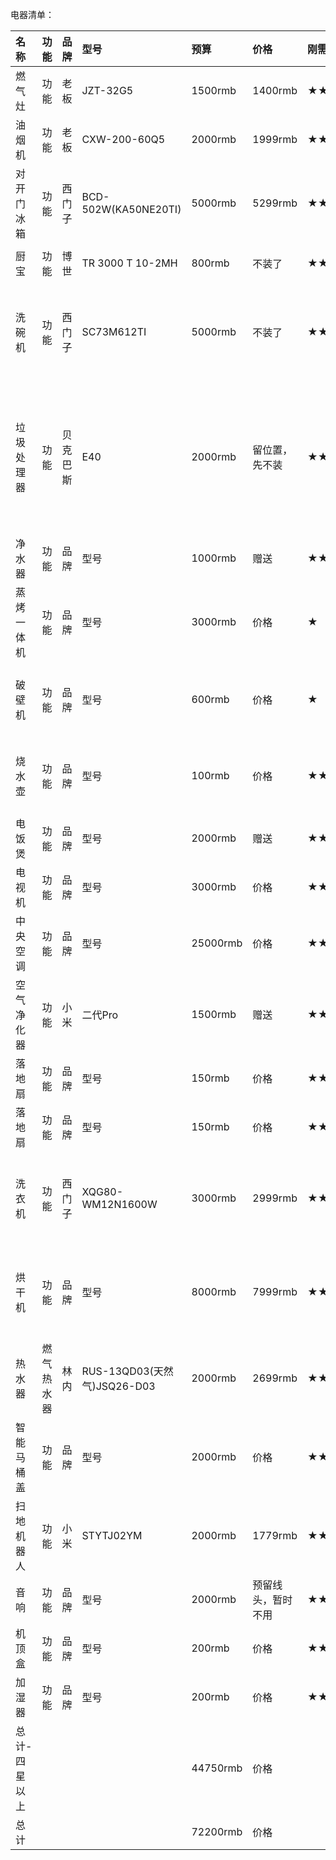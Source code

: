 电器清单：

| 名称                | 功能                | 品牌         | 型号         | 预算         | 价格         | 刚需等级     | 尺寸         | 位置         |
| :----------------  | :------------------ | :---------- | :----------- | :----------- | :---------- | :----------- | :---------- | :----------- |
| 燃气灶              | 功能                 | 老板            | JZT-32G5          | 1500rmb | 1400rmb | ★★★★★  | 650 X 350 / 4-R10                           | 厨房 |
| 油烟机              | 功能                 | 老板            | CXW-200-60Q5      | 2000rmb | 1999rmb | ★★★★★  | 895 X 480 X 528                             | 厨房 |
| 对开门冰箱             | 功能        | 西门子            | BCD-502W(KA50NE20TI)       | 5000rmb | 5299rmb | ★★★★★  | 636 X 908 X 1837                            | 客厅 |
| 厨宝                | 功能                | 博世            | TR 3000 T 10-2MH  | 800rmb  | 不装了  | ★★   | 380 X 300 X 400                             | 厨房 |
| 洗碗机              | 功能                 | 西门子           | SC73M612TI        | 5000rmb | 不装了 | ★★★     | 595 X 500 X 595 <br> 500 X 560 X 600(开孔)  | 厨房 |
| 垃圾处理器           | 功能                 | 贝克巴斯         | E40               | 2000rmb | 留位置，先不装 | ★★      | 218(直径) X 279(出口距离顶部) X 359(高)/ 90(开口内径) 114(开口外径) | 厨房 |
| 净水器              | 功能                 | 品牌            | 型号               | 1000rmb | 赠送     | ★★      | 尺寸 | 厨房 |
| 蒸烤一体机           | 功能                 | 品牌            | 型号               | 3000rmb | 价格     | ★      | 尺寸 | 厨房 or 客厅 |
| 破壁机              | 功能                 | 品牌            | 型号               | 600rmb   | 价格     | ★      | 尺寸 | 厨房 or 客厅 |
| 烧水壶              | 功能                 | 品牌            | 型号               | 100rmb   | 价格     | ★★★★★  | 尺寸 | 厨房 or 客厅 |
| 电饭煲              | 功能                 | 品牌            | 型号               | 2000rmb  | 赠送     | ★★★★★  | 尺寸 | 厨房 |
| 电视机              | 功能                 | 品牌            | 型号               | 3000rmb  | 价格     | ★★★★★  | 尺寸 | 客厅 |
| 中央空调            | 功能                 | 品牌            | 型号               | 25000rmb | 价格     | ★★★★★  | 尺寸 | 全屋 |
| 空气净化器           | 功能                 | 小米            | 二代Pro           | 1500rmb  | 赠送      | ★★★    | 260 X 260 X 735                             | 客厅 |
| 落地扇              | 功能                 | 品牌            | 型号               | 150rmb   | 价格     | ★★★★★  | 450 X 420 X 1330                           | 客厅 |
| 落地扇              | 功能                 | 品牌            | 型号               | 150rmb   | 价格     | ★★★     | 450 X 420 X 1330                           | 卧室 |
| 洗衣机              | 功能                 | 西门子          | XQG80-WM12N1600W   | 3000rmb  | 2999rmb | ★★★★★  | 550 x 598 x 848                            | 阳台水池侧面 |
| 烘干机              | 功能                 | 品牌            | 型号               | 8000rmb  | 7999rmb | ★★★     | 599 X 598 X 842                           | 阳台水池对面 |
| 热水器              | 燃气热水器          | 林内          | RUS-13QD03(天然气)JSQ26-D03   | 2000rmb  | 2699rmb | ★★★★★  | 884 X 424 X 424                           | 厨房 |
| 智能马桶盖           | 功能                 | 品牌            | 型号               | 2000rmb  | 价格     | ★★★     | 尺寸                                       | 主卫 |
| 扫地机器人           | 功能                 | 小米            | STYTJ02YM         | 2000rmb  | 1779rmb | ★★★     | 尺寸                                       | 客厅 |
| 音响                | 功能                | 品牌           | 型号                | 2000rmb  | 预留线头，暂时不用 | ★★★    | 尺寸                                       | 客厅 |
| 机顶盒              | 功能                 | 品牌            | 型号               | 200rmb   | 价格      | ★★★★★  | 尺寸                                       | 客厅 |
| 加湿器              | 功能                 | 品牌            | 型号               | 200rmb   | 价格      | ★★     | 尺寸                                       | 卧室 |
| 总计-四星以上        |                     |                 |                    | 44750rmb | 价格      |         |  | |
| 总计                |                     |                 |                    | 72200rmb | 价格      |         |  | |





































